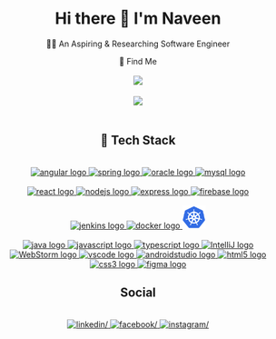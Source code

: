 <div align="center">
  <h1>Hi there 👋 I'm Naveen</h1>

👨‍💻 An Aspiring & Researching Software Engineer

👾 Find Me
</br>
</br>
<img src="https://github-readme-stats-sigma-five.vercel.app/api?username=nveen9&show_icons=true&theme=gruvbox"/>
</br>
</br>
<img src="https://github-readme-stats-sigma-five.vercel.app/api/top-langs/?username=nveen9&layout=compact&langs_count=8&theme=gruvbox"/>
</br>
</br>

</div>

<div align="center">
  

## 🤖 Tech Stack

</br>
<a margin="10" href="https://angular.io/" target="_blank" title="Angular">
  <img margin="10px" height="70" src="https://angular.io/assets/images/logos/angular/logo-nav@2x.png" alt="angular logo"  />
</a>
<a margin="10" href="https://spring.io/projects/spring-boot" target="_blank" title="Spring">
  <img margin="10px" height="70" src="https://cdn.jsdelivr.net/gh/devicons/devicon/icons/spring/spring-original.svg" alt="spring logo"  />
</a>
<a margin="10" href="https://www.oracle.com/database/sqldeveloper/" target="_blank" title="Oracle">
  <img margin="10px" height="70" src="https://avatars.githubusercontent.com/u/4430336?s=200&v=4" alt="oracle logo"  />
</a>
<a margin="10" href="https://www.mysql.com/" target="_blank" title="MySQL">
  <img margin="10px" height="70" src="https://cdn.jsdelivr.net/gh/devicons/devicon/icons/mysql/mysql-original.svg" alt="mysql logo"  />
</a>
</br>
</br>
<a margin="10" href="https://reactjs.org" target="_blank" title="React">
  <img margin="10px" height="70" src="https://cdn.jsdelivr.net/gh/devicons/devicon/icons/react/react-original.svg" alt="react logo"  />
</a>
<a margin="10" href="https://nodejs.org/en/" target="_blank" title="Node.js">
  <img margin="10px" height="70" src="https://cdn.jsdelivr.net/gh/devicons/devicon/icons/nodejs/nodejs-original.svg" alt="nodejs logo"  />
</a>
<a margin="10" href="https://expressjs.com/" target="_blank" title="Express">
  <img margin="10px" height="70" src="https://cdn.jsdelivr.net/gh/devicons/devicon/icons/express/express-original.svg" alt="express logo"  />
</a>
<a margin="10" href="https://firebase.google.com" target="_blank" title="Firebase">
  <img margin="10px" height="70" src="https://cdn.jsdelivr.net/gh/devicons/devicon/icons/firebase/firebase-plain.svg" alt="firebase logo"  />
</a>
</br>
</br>
<a margin="10" href="https://www.jenkins.io/" target="_blank" title="Jenkins">
  <img margin="10px" height="40" src="https://www.jenkins.io/images/logos/jenkins/256.png" alt="jenkins logo"  />
</a>
<a margin="10" href="https://www.docker.com/" target="_blank" title="Docker">
  <img margin="10px" height="40" src="https://www.docker.com/wp-content/uploads/2022/03/horizontal-logo-monochromatic-white.png" alt="docker logo"  />
</a>
<a margin="10" href="https://kubernetes.io/" target="_blank" title="Kubernetes">
  <img margin="10px" height="40" src="https://github.com/kubernetes/kubernetes/blob/master/logo/logo_with_border.png" alt="kubernetes logo"  />
</a>
</br>
</br>
<a margin="10" href="https://www.oracle.com/java/" target="_blank" title="Java">
  <img margin="10px" height="40" src="https://cdn.jsdelivr.net/gh/devicons/devicon/icons/java/java-original.svg" alt="java logo"  />
</a>
<a margin="10" href="https://developer.mozilla.org/en-US/docs/Web/JavaScript" target="_blank" title="Javascript">
  <img margin="10px" height="40" src="https://cdn.jsdelivr.net/gh/devicons/devicon/icons/javascript/javascript-original.svg" alt="javascript logo"  />
</a>
<a margin="10" href="https://www.typescriptlang.org/" target="_blank" title="Typescript">
  <img margin="10px" height="40" src="https://cdn.jsdelivr.net/gh/devicons/devicon/icons/typescript/typescript-original.svg" alt="typescript logo"  />
</a>
<a margin="10" href="https://www.jetbrains.com/idea/" target="_blank" title="IntelliJ">
  <img margin="10px" height="40" src="https://resources.jetbrains.com/storage/products/company/brand/logos/IntelliJ_IDEA_icon.svg" alt="IntelliJ logo"  />
</a>
<a margin="10" href="https://www.jetbrains.com/idea/" target="_blank" title="WebStorm">
  <img margin="10px" height="40" src="https://resources.jetbrains.com/storage/products/company/brand/logos/WebStorm_icon.svg" alt="WebStorm logo"  />
</a>
<a margin="10" href="https://code.visualstudio.com/" target="_blank" title="VSCode">
  <img margin="10px" height="40" src="https://cdn.jsdelivr.net/gh/devicons/devicon/icons/vscode/vscode-original.svg" alt="vscode logo"  />
</a>
<a margin="10" href="https://developer.android.com/studio/intro" target="_blank" title="Android Studio">
  <img margin="10px" height="40" src="https://cdn.jsdelivr.net/gh/devicons/devicon/icons/androidstudio/androidstudio-original.svg" alt="androidstudio logo"  />
</a>
<a margin="10" href="https://developer.mozilla.org/en-US/docs/Web/HTML" target="_blank" title="HTML">
  <img margin="10px" height="40" src="https://cdn.jsdelivr.net/gh/devicons/devicon/icons/html5/html5-original.svg" alt="html5 logo"  />
</a>
<a margin="10" href="https://developer.mozilla.org/en-US/docs/Web/CSS" target="_blank" title="CSS">
  <img margin="10px" height="40" src="https://cdn.jsdelivr.net/gh/devicons/devicon/icons/css3/css3-original.svg" alt="css3 logo"  />
</a>
<a margin="10" href="https://figma.com" target="_blank" title="Figma">
  <img margin="10px" height="40" src="https://cdn.jsdelivr.net/gh/devicons/devicon/icons/figma/figma-original.svg" alt="figma logo"  />
</a>
</br>

## Social

<br />

<a href="https://linkedin.com/in/perera-naveen/" target="_blank">
  <img margin-bottom="10px" src=https://img.shields.io/badge/linkedin-%2300acee.svg?color=405DE6&style=for-the-badge&logo=linkedin&logoColor=white alt=linkedin/>
</a>

<a href="https://www.facebook.com/naveen.perera99" target="_blank">
  <img margin-bottom="10px" src=https://img.shields.io/badge/facebook-%2300acee.svg?color=1DA1F2&style=for-the-badge&logo=facebook&logoColor=white alt=facebook/>
</a>

<a href="https://www.instagram.com/s.c.r.o.ll/" target="_blank">
  <img margin-bottom="10px" src=https://img.shields.io/badge/instagram-%ff5851db.svg?color=C13584&style=for-the-badge&logo=instagram&logoColor=white alt=instagram/>
</a>
</div>
